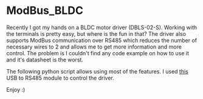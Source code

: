 # ModBus_BLDC

 Recently I got my hands on a BLDC motor driver (DBLS-02-S).
 Working with the terminals is pretty easy, but where is the fun in that?
 The driver also supports ModBus communication over RS485 which reduces the number of necessary wires to 2 and allows me to get more information and more control.
 The problem is I couldn't find any code example on how to use it and it's datasheet is the worst.

 The following python script allows using most of the features.
 I used [this](https://www.aliexpress.com/item/32995858378.html) USB to RS485 module to control the driver.


 Enjoy :)
